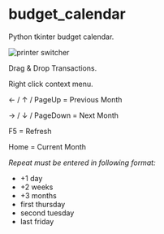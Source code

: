 # budget_calendar
Python tkinter budget calendar.

![printer switcher](https://github.com/bunkford/printer_switcher/raw/master/readme_image.PNG)

Drag & Drop Transactions.

Right click context menu.

&larr; / &uarr; / PageUp  = Previous Month

&rarr; / &darr; / PageDown = Next Month

F5 = Refresh

Home = Current Month

*Repeat must be entered in following format:*
- +1 day
- +2 weeks
- +3 months
- first thursday
- second tuesday
- last friday
